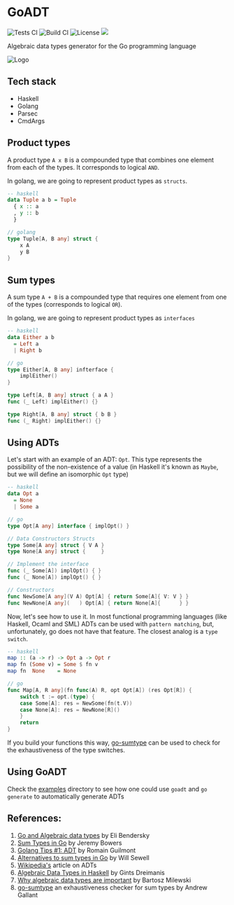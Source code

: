 # GoADT

![Tests CI](https://github.com/tttardigrado/goadt/actions/workflows/tests.yml/badge.svg)
![Build CI](https://github.com/tttardigrado/goadt/actions/workflows/build.yml/badge.svg)
![License](https://img.shields.io/github/license/tttardigrado/goadt)
<a href="https://twitter.com/intent/tweet?text=Check out goadt, a Golang Algebraic Data Type generator written by %40_tardigrado_ in Haskell https%3A%2F%2Fgithub.com%2Ftttardigrado%2Fgoadt 😁"><img src="https://img.shields.io/twitter/url?style=social&url=https%3A%2F%2Fgithub.com%2Ftttardigrado%2Fgoadt"></a>

Algebraic data types generator for the Go programming language

![Logo](./logo.png)

## Tech stack
* Haskell
* Golang
* Parsec
* CmdArgs

## Product types
A product type `A x B` is a compounded type that combines one element from each of the types. It corresponds to logical `AND`.

In golang, we are going to represent product types as `structs`.

```haskell
-- haskell
data Tuple a b = Tuple
  { x :: a
  , y :: b
  }
```

```go
// golang
type Tuple[A, B any] struct {
    x A
    y B
}
```

## Sum types
A sum type `A + B` is a compounded type that requires one element from one of the types (corresponds to logical `OR`).

In golang, we are going to represent product types as `interfaces`
```haskell
-- haskell
data Either a b
  = Left a
  | Right b
```
```go
// go
type Either[A, B any] infterface {
    implEither()
}

type Left[A, B any] struct { a A }
func (_ Left) implEither() {}

type Right[A, B any] struct { b B }
func (_ Right) implEither() {}
```

## Using ADTs

Let's start with an example of an ADT: `Opt`. This type represents the possibility of the non-existence of a value (in Haskell it's known as `Maybe`, but we will define an isomorphic `Opt` type)

```haskell
-- haskell
data Opt a
  = None
  | Some a
```
```go
// go
type Opt[A any] interface { implOpt() }

// Data Constructors Structs
type Some[A any] struct { V A }
type None[A any] struct {     }

// Implement the interface
func (_ Some[A]) implOpt() { }
func (_ None[A]) implOpt() { }

// Constructors
func NewSome[A any](V A) Opt[A] { return Some[A]{ V: V } }
func NewNone[A any](   ) Opt[A] { return None[A]{      } }
```

Now, let's see how to use it. In most functional programming languages (like Haskell, Ocaml and SML) ADTs can be used with `pattern matching`, but, unfortunately, go does not have that feature. The closest analog is a `type switch`.

```haskell
-- haskell
map :: (a -> r) -> Opt a -> Opt r
map fn (Some v) = Some $ fn v
map fn  None    = None
```

```go
// go
func Map[A, R any](fn func(A) R, opt Opt[A]) (res Opt[R]) {
	switch t := opt.(type) {
	case Some[A]: res = NewSome(fn(t.V))
	case None[A]: res = NewNone[R]()
	}
	return
}
```

If you build your functions this way, [go-sumtype](https://github.com/BurntSushi/go-sumtype) can be used to check for the exhaustiveness of the type switches. 

## Using GoADT
Check the [examples](./examples/) directory to see how one could use `goadt` and `go generate` to automatically generate ADTs

## References:
1. [Go and Algebraic data types](https://eli.thegreenplace.net/2018/go-and-algebraic-data-types/) by Eli Bendersky
2. [Sum Types in Go](https://www.jerf.org/iri/post/2917/) by Jeremy Bowers
3. [Golang Tips #1: ADT](https://rguilmont.net/blog/2022-02-20-golang-generics-options/) by Romain Guilmont
4. [Alternatives to sum types in Go](https://making.pusher.com/alternatives-to-sum-types-in-go/) by Will Sewell
5. [Wikipedia's](https://en.wikipedia.org/wiki/Algebraic_data_type) article on ADTs
6. [Algebraic Data Types in Haskell](https://serokell.io/blog/algebraic-data-types-in-haskell) by Gints Dreimanis 
7. [Why algebraic data types are important](https://www.youtube.com/watch?v=LkqTLJK2API) by Bartosz Milewski
8. [go-sumtype](https://github.com/BurntSushi/go-sumtype) an exhaustiveness checker for sum types by Andrew Gallant